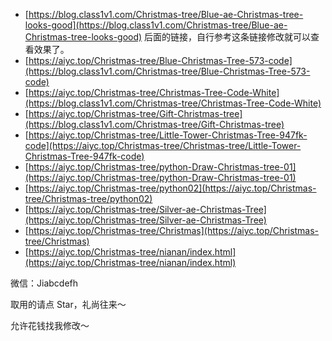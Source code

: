 - [https://blog.class1v1.com/Christmas-tree/Blue-ae-Christmas-tree-looks-good](https://blog.class1v1.com/Christmas-tree/Blue-ae-Christmas-tree-looks-good) 后面的链接，自行参考这条链接修改就可以查看效果了。
- [https://aiyc.top/Christmas-tree/Blue-Christmas-Tree-573-code](https://blog.class1v1.com/Christmas-tree/Blue-Christmas-Tree-573-code)
- [https://aiyc.top/Christmas-tree/Christmas-Tree-Code-White](https://blog.class1v1.com/Christmas-tree/Christmas-Tree-Code-White)
- [https://aiyc.top/Christmas-tree/Gift-Christmas-tree](https://blog.class1v1.com/Christmas-tree/Gift-Christmas-tree)
- [https://aiyc.top/Christmas-tree/Little-Tower-Christmas-Tree-947fk-code](https://aiyc.top/Christmas-tree/Christmas-tree/Little-Tower-Christmas-Tree-947fk-code)
- [https://aiyc.top/Christmas-tree/python-Draw-Christmas-tree-01](https://aiyc.top/Christmas-tree/python-Draw-Christmas-tree-01)
- [https://aiyc.top/Christmas-tree/python02](https://aiyc.top/Christmas-tree/Christmas-tree/python02)
- [https://aiyc.top/Christmas-tree/Silver-ae-Christmas-Tree](https://aiyc.top/Christmas-tree/Silver-ae-Christmas-Tree)
- [https://aiyc.top/Christmas-tree/Christmas](https://aiyc.top/Christmas-tree/Christmas)
- [https://aiyc.top/Christmas-tree/nianan/index.html](https://aiyc.top/Christmas-tree/nianan/index.html)

微信：Jiabcdefh

取用的请点 Star，礼尚往来～

允许花钱找我修改～
